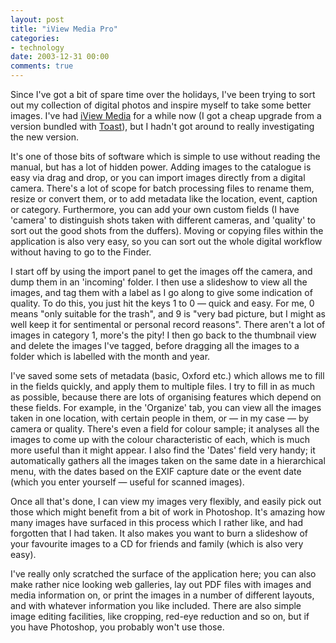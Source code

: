 ```yaml
---
layout: post
title: "iView Media Pro"
categories:
- technology
date: 2003-12-31 00:00
comments: true
---
```


<p>Since I've got a bit of spare time over the holidays, I've been trying to sort out my collection of digital photos and inspire myself to take some better images. I've had <a href="http://iview-multimedia.com/products/index.html" title="iView Media website">iView Media</a> for a while now (I got a cheap upgrade from a version bundled with <a href="http://www.roxio.com/adban/internal_campaigns/promotions/xmas_gift_guide/index.jhtml" title="Roxio website">Toast</a>), but I hadn't got around to really investigating the new version.</p>

<p>It's one of those bits of software which is simple to use without reading the manual, but has a lot of hidden power. Adding images to the catalogue is easy via drag and drop, or you can import images directly from a digital camera. There's a lot of scope for batch processing files to rename them, resize or convert them, or to add metadata like the location, event, caption or category. Furthermore, you can add your own custom fields (I have 'camera' to distinguish shots taken with different cameras, and 'quality' to sort out the good shots from the duffers). Moving or copying files within the application is also very easy, so you can sort out the whole digital workflow without having to go to the Finder.</p>

<p>I start off by using the import panel to get the images off the camera, and dump them in an 'incoming' folder. I then use a slideshow to view all the images, and tag them with a label as I go along to give some indication of quality. To do this, you just hit the keys 1 to 0 &mdash; quick and easy. For me, 0 means "only suitable for the trash", and 9 is "very bad picture, but I might as well keep it for sentimental or personal record reasons". There aren't a lot of images in category 1, more's the pity! I then go back to the thumbnail view and delete the images I've tagged, before dragging all the images to a folder which is labelled with the month and year.</p>

<p>I've saved some sets of metadata (basic, Oxford etc.) which allows me to fill in the fields quickly, and apply them to multiple files. I try to fill in as much as possible, because there are lots of organising features which depend on these fields. For example, in the 'Organize' tab, you can view all the images taken in one location, with certain people in them, or &mdash; in my case &mdash; by camera or quality. There's even a field for colour sample; it analyses all the images to come up with the  colour characteristic of each, which is much more useful than it might appear. I also find the 'Dates' field very handy; it automatically gathers all the images taken on the same date in a hierarchical menu, with the dates based on the EXIF capture date or the event date (which you enter yourself &mdash; useful for scanned images).</p>

<p>Once all that's done, I can view my images very flexibly, and easily pick out those which might benefit from a bit of work in Photoshop. It's amazing how many images have surfaced in this process which I rather like, and had forgotten that I had taken. It also makes you want to burn a slideshow of your favourite images to a CD for friends and family (which is also very easy).</p>

<p>I've really only scratched the surface of the application here; you can also make rather nice looking web galleries, lay out PDF files with images and media information on, or print the images in a number of different layouts, and with whatever information you like included. There are also simple image editing facilities, like cropping, red-eye reduction and so on, but if you have Photoshop, you probably won't use those.</p>
